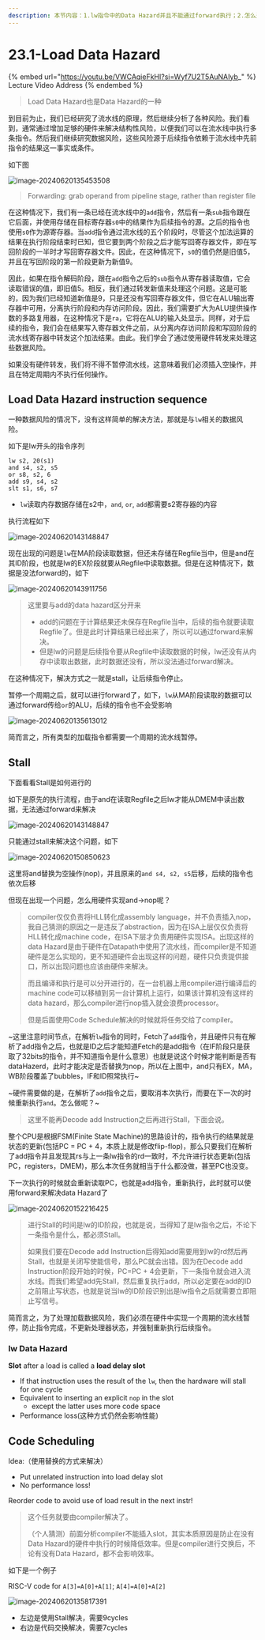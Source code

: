 ```yaml
---
description: 本节内容：1.lw指令中的Data Hazard并且不能通过forward执行；2.怎么通过Stall解决，设置控制位，阻止状态改变；3.重新排放指令的顺序；
---
```


# 23.1-Load Data Hazard

{% embed url="https://youtu.be/VWCAqieFkHI?si=Wyf7U2T5AuNAIyb_" %}
Lecture Video Address
{% endembed %}

> Load Data Hazard也是Data Hazard的一种

到目前为止，我们已经研究了流水线的原理，然后继续分析了各种风险。我们看到，通常通过增加足够的硬件来解决结构性风险，以便我们可以在流水线中执行多条指令。然后我们继续研究数据风险，这些风险源于后续指令依赖于流水线中先前指令的结果这一事实或条件。

如下图

![image-20240620135453508](.image/image-20240620135453508.png)

> Forwarding: grab operand from pipeline stage, rather than register file

在这种情况下，我们有一条已经在流水线中的`add`指令，然后有一条`sub`指令跟在它后面，并使用存储在目标寄存器`s0`中的结果作为后续指令的源。之后的指令也使用`s0`作为源寄存器。当`add`指令通过流水线的五个阶段时，尽管这个加法运算的结果在执行阶段结束时已知，但它要到两个阶段之后才能写回寄存器文件，即在写回阶段的一半时才写回寄存器文件。因此，在这种情况下，`s0`的值仍然是旧值5，并且在写回阶段的第一阶段更新为新值9。

因此，如果在指令解码阶段，跟在`add`指令之后的`sub`指令从寄存器读取值，它会读取错误的值，即旧值5。相反，我们通过转发新值来处理这个问题。这是可能的，因为我们已经知道新值是9，只是还没有写回寄存器文件，但它在ALU输出寄存器中可用，分离执行阶段和内存访问阶段。因此，我们需要扩大为ALU提供操作数的多路复用器，在这种情况下是`ra`，它将在ALU的输入处显示。同样，对于后续的指令，我们会在结果写入寄存器文件之前，从分离内存访问阶段和写回阶段的流水线寄存器中转发这个加法结果。由此。我们学会了通过使用硬件转发来处理这些数据风险。

如果没有硬件转发，我们将不得不暂停流水线，这意味着我们必须插入空操作，并且在特定周期内不执行任何操作。

## Load Data Hazard instruction sequence

一种数据风险的情况下，没有这样简单的解决方法，那就是与`lw`相关的数据风险。

如下是lw开头的指令序列

```assembly
lw s2, 20(s1)
and s4, s2, s5
or s8, s2, 6
add s9, s4, s2
slt s1, s6, s7
```

- `lw`读取内存数据存储在s2中，`and`, `or`, `add`都需要s2寄存器的内容

执行流程如下

![image-20240620143148847](.image/image-20240620143148847.png)

现在出现的问题是`lw`在MA阶段读取数据，但还未存储在Regfile当中，但是and在其ID阶段，也就是lw的EX阶段就要从Regfile中读取数据。但是在这种情况下，数据是没法forward的，如下

![image-20240620143911756](.image/image-20240620143911756.png)

> 这里要与add的data hazard区分开来
>
> - add的问题在于计算结果还未保存在Regfile当中，后续的指令就要读取Regfile了。但是此时计算结果已经出来了，所以可以通过forward来解决。
> - 但是lw的问题是后续指令要从Regfile中读取数据的时候，lw还没有从内存中读取出数据，此时数据还没有，所以没法通过forward解决。

在这种情况下，解决方式之一就是stall，让后续指令停止。

暂停一个周期之后，就可以进行forward了，如下，`lw`从MA阶段读取的数据可以通过forward传给`or`的ALU，后续的指令也不会受影响

![image-20240620135613012](.image/image-20240620135613012.png)

简而言之，所有类型的加载指令都需要一个周期的流水线暂停。

## Stall

下面看看Stall是如何进行的

如下是原先的执行流程，由于and在读取Regfile之后lw才能从DMEM中读出数据，无法通过forward来解决

![image-20240620143148847](.image/image-20240620143148847.png)

只能通过stall来解决这个问题，如下

![image-20240620150850623](.image/image-20240620150850623.png)

这里将and替换为空操作(nop)，并且原来的`and s4, s2, s5`后移，后续的指令也依次后移

但现在出现一个问题，怎么用硬件实现and→nop呢？

> compiler仅仅负责将HLL转化成assembly language，并不负责插入nop，我自己猜测的原因之一是违反了abstraction，因为在ISA上层仅仅负责将HLL转化成machine code，在ISA下层才负责用硬件实现ISA。出现这样的data Hazard是由于硬件在Datapath中使用了流水线，而compiler是不知道硬件是怎么实现的，更不知道硬件会出现这样的问题，硬件只负责提供接口，所以出现问题也应该由硬件来解决。
>
> 而且编译和执行是可以分开进行的，在一台机器上用compiler进行编译后的machine code可以移植到另一台计算机上运行，如果该计算机没有这样的data hazard，那么compiler进行nop插入就会浪费processor。
>
> 但是后面使用Code Schedule解决的时候就将任务交给了compiler。

~这里注意时间节点，在解析`lw`指令的同时，Fetch了`add`指令，并且硬件只有在解析了add指令之后，也就是ID之后才能知道Fetch的是add指令（在IF阶段只是获取了32bits的指令，并不知道指令是什么意思）也就是说这个时候才能判断是否有dataHazerd，此时才能决定是否替换为nop，所以在上图中，and只有EX，MA，WB阶段覆盖了bubbles，IF和ID照常执行~

~硬件需要做的是，在解析了`add`指令之后，要取消本次执行，而要在下一次的时候重新执行`and`。怎么做呢？~

> 这里不能再Decode add Instruction之后再进行Stall，下面会说。

整个CPU是根据FSM(Finite State Machine)的思路设计的，指令执行的结果就是状态的更新(包括PC = PC + 4，本质上就是修改flip-flop)，那么只要我们在解析了add指令并且发现其rs与上一条lw指令的rd一致时，不允许进行状态更新(包括PC，registers，DMEM)，那么本次任务就相当于什么都没做，甚至PC也没变。

下一次执行的时候就会重新读取PC，也就是add指令，重新执行，此时就可以使用forward来解决data Hazard了

![image-20240620152216425](.image/image-20240620152216425.png)

> 进行Stall的时间是lw的ID阶段，也就是说，当得知了是lw指令之后，不论下一条指令是什么，都必须Stall。
>
> 如果我们要在Decode add Instruction后得知add需要用到lw的rd然后再Stall，也就是关闭写使能信号，那么PC就会出错。因为在Decode add Instruction阶段开始的时候，PC=PC + 4会更新，下一条指令就会进入流水线。而我们希望add先Stall，然后重复执行add，所以必定要在add的ID之前阻止写状态，也就是说当lw的ID阶段识别出是lw指令之后就需要立即阻止写信号。

简而言之，为了处理加载数据风险，我们必须在硬件中实现一个周期的流水线暂停，防止指令完成，不更新处理器状态，并强制重新执行后续指令。

### lw Data Hazard

**Slot** after a load is called a **load delay slot**

- If that instruction uses the result of the `lw`, then the hardware will stall for one cycle
- Equivalent to inserting an explicit `nop` in the slot
    - except the latter uses more code space
- Performance loss(这种方式仍然会影响性能)

## Code Scheduling

Idea:（使用替换的方式来解决）

- Put unrelated instruction into load delay slot
- No performance loss!

Reorder code to avoid use of load result in the next instr! 

> 这个任务就要由compiler解决了。
>
> （个人猜测）前面分析compiler不能插入slot，其实本质原因是防止在没有Data Hazard的硬件中执行的时候降低效率。但是compiler进行交换后，不论有没有Data Hazard，都不会影响效率。

如下是一个例子

RISC-V code for `A[3]=A[0]+A[1]`; `A[4]=A[0]+A[2]`

![image-20240620135817391](.image/image-20240620135817391.png)

- 左边是使用Stall解决，需要9cycles
- 右边是代码交换解决，需要7cycles
